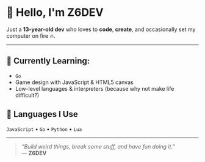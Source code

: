 # 👋 Hello, I'm Z6DEV

Just a **13-year-old dev** who loves to **code**, **create**, and occasionally set my computer on fire 🔥.

---

## 🌱 Currently Learning:
- `Go`
- Game design with JavaScript & HTML5 canvas
- Low-level languages & interpreters (because why not make life difficult?)

## 🤖 Languages I Use
`JavaScript` • `Go` • `Python` • `Lua`

---

> _“Build weird things, break some stuff, and have fun doing it.”_  
— **Z6DEV**

